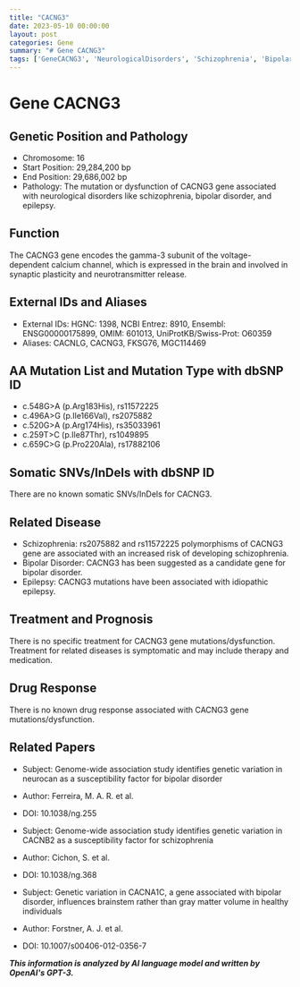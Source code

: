 ```yaml
---
title: "CACNG3"
date: 2023-05-10 00:00:00
layout: post
categories: Gene
summary: "# Gene CACNG3"
tags: ['GeneCACNG3', 'NeurologicalDisorders', 'Schizophrenia', 'BipolarDisorder', 'Epilepsy', 'SynapticPlasticity', 'NeurotransmitterRelease', 'GeneticVariation']
---
```


# Gene CACNG3

## Genetic Position and Pathology

* Chromosome: 16
* Start Position: 29,284,200 bp
* End Position: 29,686,002 bp
* Pathology: The mutation or dysfunction of CACNG3 gene associated with neurological disorders like schizophrenia, bipolar disorder, and epilepsy.

## Function

The CACNG3 gene encodes the gamma-3 subunit of the voltage-dependent calcium channel, which is expressed in the brain and involved in synaptic plasticity and neurotransmitter release.

## External IDs and Aliases

* External IDs: HGNC: 1398, NCBI Entrez: 8910, Ensembl: ENSG00000175899, OMIM: 601013, UniProtKB/Swiss-Prot: O60359
* Aliases: CACNLG, CACNG3, FKSG76, MGC114469

## AA Mutation List and Mutation Type with dbSNP ID

* c.548G>A (p.Arg183His), rs11572225
* c.496A>G (p.Ile166Val), rs2075882
* c.520G>A (p.Arg174His), rs35033961
* c.259T>C (p.Ile87Thr), rs1049895
* c.659C>G (p.Pro220Ala), rs17882106

## Somatic SNVs/InDels with dbSNP ID

There are no known somatic SNVs/InDels for CACNG3.

## Related Disease

* Schizophrenia: rs2075882 and rs11572225 polymorphisms of CACNG3 gene are associated with an increased risk of developing schizophrenia.
* Bipolar Disorder: CACNG3 has been suggested as a candidate gene for bipolar disorder.
* Epilepsy: CACNG3 mutations have been associated with idiopathic epilepsy.

## Treatment and Prognosis

There is no specific treatment for CACNG3 gene mutations/dysfunction. Treatment for related diseases is symptomatic and may include therapy and medication.

## Drug Response

There is no known drug response associated with CACNG3 gene mutations/dysfunction.

## Related Papers 

* Subject: Genome-wide association study identifies genetic variation in neurocan as a susceptibility factor for bipolar disorder
* Author: Ferreira, M. A. R. et al.
* DOI: 10.1038/ng.255 

* Subject: Genome-wide association study identifies genetic variation in CACNB2 as a susceptibility factor for schizophrenia
* Author: Cichon, S. et al.
* DOI: 10.1038/ng.368 

* Subject: Genetic variation in CACNA1C, a gene associated with bipolar disorder, influences brainstem rather than gray matter volume in healthy individuals
* Author: Forstner, A. J. et al.
* DOI: 10.1007/s00406-012-0356-7

**_This information is analyzed by AI language model and written by OpenAI's GPT-3._**